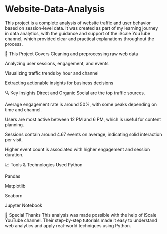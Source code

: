 # Website-Data-Analysis
This project is a complete analysis of website traffic and user behavior based on session-level data. It was created as part of my learning journey in data analytics, with the guidance and support of the iScale YouTube channel, which provided clear and practical explanations throughout the process.

🧠 This Project Covers
Cleaning and preprocessing raw web data

Analyzing user sessions, engagement, and events

Visualizing traffic trends by hour and channel

Extracting actionable insights for business decisions

🔍 Key Insights
Direct and Organic Social are the top traffic sources.

Average engagement rate is around 50%, with some peaks depending on time and channel.

Users are most active between 12 PM and 6 PM, which is useful for content planning.

Sessions contain around 4.67 events on average, indicating solid interaction per visit.

Higher event count is associated with higher engagement and session duration.

📈 Tools & Technologies Used
Python

Pandas

Matplotlib

Seaborn

Jupyter Notebook

🙏 Special Thanks
This analysis was made possible with the help of iScale YouTube channel. Their step-by-step tutorials made it easy to understand web analytics and apply real-world techniques using Python.
